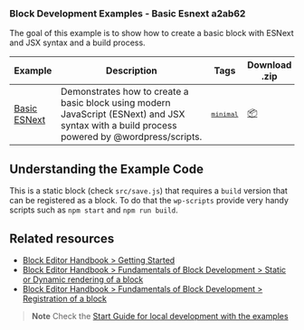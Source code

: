 ### Block Development Examples - Basic Esnext a2ab62

The goal of this example is to show how to create a basic block with ESNext and JSX syntax and a build process.

<!-- Please, do not remove these @TABLE EXAMPLES BEGIN and @TABLE EXAMPLES END comments or modify the table inside. This table is automatically generated from the data at _data/examples.json and _data/tags.json -->
<!-- @TABLE EXAMPLES BEGIN -->
| Example | <span style="display: inline-block; width:250px">Description</span> | Tags |Download .zip | Live Demo |
| -------------------------------------------------------------------------------------------------- | ------------------------------------------------------------------------------------------------------------------------ | --------------------------------------------------------------------------------------------------------------------------------------- | ------------------------------------------------------------------------------------------------------------------------------------------------------------------------------------------------------------------------------------------------------------- | ----------------------------------------------------------------------------------------------------------------------------------------------------------------------------------------------------------------------------------------------------------------------------------------------------------------- |
| [Basic ESNext](https://github.com/juanma-wp/block-development-examples/tree/trunk/plugins/basic-esnext-a2ab62) | Demonstrates how to create a basic block using modern JavaScript (ESNext) and JSX syntax with a build process powered by @wordpress/scripts. | <small><code><a href="https://juanma-wp.github.io/block-development-examples/?tags=minimal">minimal</a></code></small> | [📦](https://github.com/juanma-wp/block-development-examples/releases/download/latest/basic-esnext-a2ab62.zip "Install the plugin on any WordPress site using this zip and activate it to see the example in action") | [![](https://raw.githubusercontent.com/juanma-wp/block-development-examples/trunk/_assets/icon-wp.svg)](https://playground.wordpress.net/?blueprint-url=https://raw.githubusercontent.com/juanma-wp/block-development-examples/trunk/plugins/basic-esnext-a2ab62/_playground/blueprint.json "Click here to access a live demo of this example" ) |
<!-- @TABLE EXAMPLES END -->

## Understanding the Example Code

This is a static block (check `src/save.js`) that requires a `build` version that can be registered as a block. To do that the `wp-scripts` provide very handy scripts such as `npm start` and `npm run build`.

## Related resources

- [Block Editor Handbook > Getting Started](https://developer.wordpress.org/block-editor/getting-started/)
- [Block Editor Handbook > Fundamentals of Block Development > Static or Dynamic rendering of a block](https://developer.wordpress.org/block-editor/getting-started/fundamentals/)
- [Block Editor Handbook > Fundamentals of Block Development > Registration of a block](https://developer.wordpress.org/block-editor/getting-started/fundamentals/registration-of-a-block/)

> **Note**
> Check the [Start Guide for local development with the examples](https://github.com/WordPress/block-development-examples/wiki/02-Examples#start-guide-for-local-development-with-the-examples)
